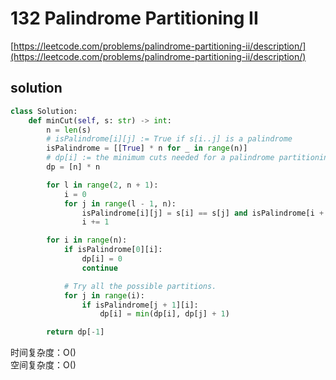# 132 Palindrome Partitioning II
[https://leetcode.com/problems/palindrome-partitioning-ii/description/](https://leetcode.com/problems/palindrome-partitioning-ii/description/)


## solution

```python
class Solution:
    def minCut(self, s: str) -> int:
        n = len(s)
        # isPalindrome[i][j] := True if s[i..j] is a palindrome
        isPalindrome = [[True] * n for _ in range(n)]
        # dp[i] := the minimum cuts needed for a palindrome partitioning of s[0..i]
        dp = [n] * n

        for l in range(2, n + 1):
            i = 0
            for j in range(l - 1, n):
                isPalindrome[i][j] = s[i] == s[j] and isPalindrome[i + 1][j - 1]
                i += 1

        for i in range(n):
            if isPalindrome[0][i]:
                dp[i] = 0
                continue

            # Try all the possible partitions.
            for j in range(i):
                if isPalindrome[j + 1][i]:
                    dp[i] = min(dp[i], dp[j] + 1)

        return dp[-1]
```
时间复杂度：O() <br>
空间复杂度：O()
